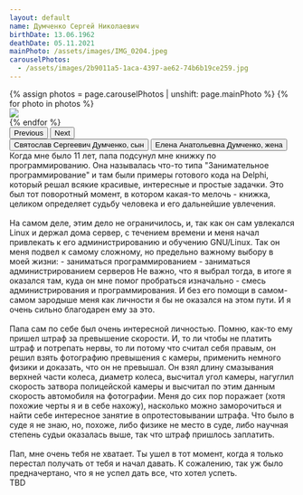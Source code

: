 ```yaml
---
layout: default
name: Думченко Сергей Николаевич
birthDate: 13.06.1962
deathDate: 05.11.2021
mainPhoto: /assets/images/IMG_0204.jpeg
carouselPhotos:
  - /assets/images/2b9011a5-1aca-4397-ae62-74b6b19ce259.jpg
---
```


<div class="container col-md-4">
  <div id="carousel" class="carousel slide carousel-fade" data-bs-ride="carousel">
    <div class="carousel-inner">
      {% assign photos = page.carouselPhotos | unshift: page.mainPhoto %}
      {% for photo in photos %}
      <div class="carousel-item {% if photo == page.mainPhoto %}active{% endif %}">
        <img src="{{ photo | relative_url }}" class="img-fluid img-thumbnail d-block w-100">
      </div>
      {% endfor %}
    </div>
    <button class="carousel-control-prev" type="button" data-bs-target="#carousel" data-bs-slide="prev">
      <span class="carousel-control-prev-icon" aria-hidden="true"></span>
      <span class="visually-hidden">Previous</span>
    </button>
    <button class="carousel-control-next" type="button" data-bs-target="#carousel" data-bs-slide="next">
      <span class="carousel-control-next-icon" aria-hidden="true"></span>
      <span class="visually-hidden">Next</span>
    </button>
  </div>
</div>

<div class="container-sm bg-light d-grid gap-3">
  <nav class="p-2">
    <div class="nav nav-tabs flex-column d-grid gap-2" id="nav-tab" role="tablist">
      <button class="nav-link p-2 border" id="nav-r3nic1e-tab" data-bs-toggle="tab" data-bs-target="#r3nic1e-tab" type="button" role="tab" aria-controls="nav-r3nic1e" aria-selected="false">
        Святослав Сергеевич Думченко, сын
      </button>
      <button class="nav-link p-2 border" id="nav-elena-reksam-tab" data-bs-toggle="tab" data-bs-target="#elena-reksam-tab" type="button" role="tab" aria-controls="nav-elena-reksam" aria-selected="false">
        Елена Анатольевна Думченко, жена
      </button>
    </div>
  </nav>

  <div class="tab-content">
    <div class="tab-pane fade" id="r3nic1e-tab" role="tabpanel" aria-labeledby="nav-r3nic1e-tab">
      Когда мне было 11 лет, папа подсунул мне книжку по программированию. Она называлась что-то типа "Занимательное программирование"
      и там были примеры готового кода на Delphi, который решал всякие красивые, интересные и простые задачки.
      Это был тот поворотный момент, в котором какая-то мелочь - книжка, целиком определяет судьбу человека и его дальнейшие увлечения.
      <br/><br/>
      На самом деле, этим дело не ограничилось, и, так как он сам увлекался Linux и держал дома сервер, с течением времени и меня начал
      привлекать к его администрированию и обучению GNU/Linux. Так он меня подвел к самому сложному, но предельно важному выбору в моей жизни:
      - заниматься программированием
      - заниматься администрированием серверов
      Не важно, что я выбрал тогда, в итоге я оказался там, куда он мне помог пробраться изначально - смесь администрирования и программирования.
      И без его помощи в самом-самом зародыше меня как личности я бы не оказался на этом пути. И я очень сильно благодарен ему за это.
      <br/><br/>
      Папа сам по себе был очень интересной личностью. Помню, как-то ему пришел штраф за превышение скорости. И, то ли чтобы не платить штраф и потрепать нервы,
      то ли потому что считал себя правым, он решил взять фотографию превышения с камеры, применить немного физики и доказать, что он не превышал.
      Он взял длину смазывания верхней части колеса, диаметр колеса, высчитал угол камеры, нагуглил скорость затвора полицейской камеры и
      высчитал по этим данным скорость автомобиля на фотографии. Меня до сих пор поражает (хотя похожие черты я и в себе нахожу),
      насколько можно заморочиться и найти себе интересное занятие в опротестовывании штрафа. Что было в суде я не знаю, но, похоже,
      либо физике не место в суде, либо научная степень судьи оказалась выше, так что штраф пришлось заплатить.
      <br/><br/>
      Пап, мне очень тебя не хватает. Ты ушел в тот момент, когда я только перестал получать от тебя и начал давать. К сожалению,
      так уж было предначертано, что я не успел дать все, что хотел успеть.
    </div>
    <div class="tab-pane fade" id="elena-reksam-tab" role="tabpanel" aria-labeledby="nav-elena-reksam-tab">
      TBD
    </div>
  </div>
</div>